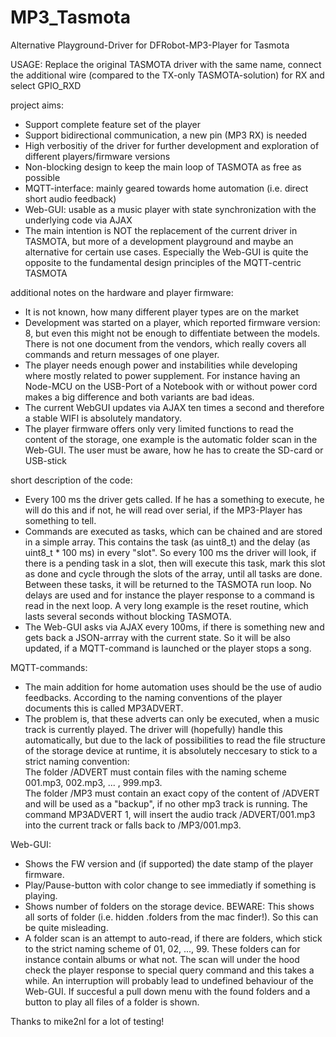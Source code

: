 # MP3_Tasmota
Alternative Playground-Driver for DFRobot-MP3-Player for Tasmota

  USAGE:
  Replace the original TASMOTA driver with the same name, connect the additional wire (compared to the TX-only TASMOTA-solution)    for RX and select GPIO_RXD

  project aims:
- Support complete feature set of the player  
- Support bidirectional communication, a new pin (MP3 RX) is needed  
- High verbositiy of the driver for further development and exploration of different players/firmware versions  
- Non-blocking design to keep the main loop of TASMOTA as free as possible  
- MQTT-interface: mainly geared towards home automation (i.e. direct short audio feedback)  
- Web-GUI: usable as a music player with state synchronization with the underlying code via AJAX  
- The main intention is NOT the replacement of the current driver in TASMOTA, but more of a development playground and maybe an alternative for certain use cases. Especially the Web-GUI is quite the opposite to the fundamental design principles of the MQTT-centric TASMOTA



 additional notes on the hardware and player firmware:
- It is not known, how many different player types are on the market
- Development was started on a player, which reported firmware version: 8, but even this might not be enough to diffentiate between the models. There is not one document from the vendors, which really covers all commands and return messages of one player.
- The player needs enough power and instabilities while developing where mostly related to power supplement. For instance having an Node-MCU on the USB-Port of a Notebook with or without power cord makes a big difference and both variants are bad ideas.
- The current WebGUI updates via AJAX ten times a second and therefore a stable WIFI is absolutely mandatory.
- The player firmware offers only very limited functions to read the content of the storage, one example is the automatic folder scan in the Web-GUI. The user must be aware, how he has to create the SD-card or USB-stick 


 short description of the code:
-  Every 100 ms the driver gets called. If he has a something to execute, he will do this and if not, he will read over serial, if the MP3-Player has something to tell.  
- Commands are executed as tasks, which can be chained and are stored in a simple array. This contains the task (as uint8_t) and the delay (as uint8_t * 100 ms) in every "slot". So every 100 ms the driver will look, if there is a pending task in a slot, then will execute this task, mark this slot as done and cycle through the slots of the array, until all tasks are done. Between these tasks, it will be returned to the TASMOTA run loop. No delays are used and for instance the player response to a command is read in the next loop. A very long example is the reset routine, which lasts several seconds without blocking TASMOTA.  
- The Web-GUI asks via AJAX every 100ms, if there is something new and gets back a JSON-arrray with the current state. So it will be also updated, if a MQTT-command is launched or the player stops a song. 

MQTT-commands:  
-  The main addition for home automation uses should be the use of audio feedbacks. According to the naming conventions of the player documents this is called MP3ADVERT.  
-  The problem is, that these adverts can only be executed, when a music track is currently played. The driver will (hopefully) handle this automatically, but due to the lack of possibilities to read the file structure of the storage device at runtime, it is absolutely neccesary to stick to a strict naming convention:  
    The folder /ADVERT must contain files with the naming scheme 001.mp3, 002.mp3, ... , 999.mp3.  
    The folder /MP3 must contain an exact copy of the content of /ADVERT and will be used as a "backup", if no other mp3 track is running.
    The command MP3ADVERT 1, will insert the audio track /ADVERT/001.mp3 into the current track or falls back to /MP3/001.mp3.
    
Web-GUI:
-  Shows the FW version and (if supported) the date stamp of the player firmware.  
-  Play/Pause-button with color change to see immediatly if something is playing.  
-  Shows number of folders on the storage device. BEWARE: This shows all sorts of folder (i.e. hidden .folders from the mac finder!). So this can be quite misleading.  
-  A folder scan is an attempt to auto-read, if there are folders, which stick to the strict naming scheme of 01, 02, ..., 99. These folders can for instance contain albums or what not. The scan will under the hood check the player response to special query command and this takes a while. An interruption will probably lead to undefined behaviour of the Web-GUI. If succesful a pull down menu with the found folders and a button to play all files of a folder is shown.  
    
    
    
Thanks to mike2nl for a lot of testing!
